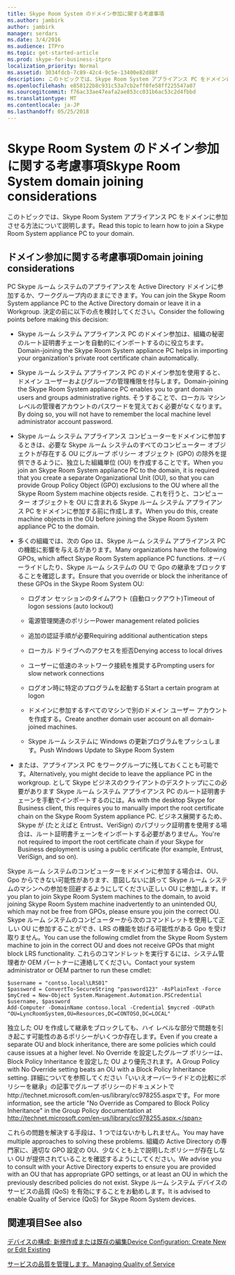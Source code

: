 ```yaml
---
title: Skype Room System のドメイン参加に関する考慮事項
ms.author: jambirk
author: jambirk
manager: serdars
ms.date: 3/4/2016
ms.audience: ITPro
ms.topic: get-started-article
ms.prod: skype-for-business-itpro
localization_priority: Normal
ms.assetid: 3034fdcb-7c89-42c4-9c5e-13400e82d88f
description: このトピックでは、Skype Room System アプライアンス PC をドメインに参加させる方法について説明します。
ms.openlocfilehash: e858122b8c931c53a7cb2eff0fe58ff225547a07
ms.sourcegitcommit: f76ac33ae47eafa2ae853cc031b6ac53c2d4fbbd
ms.translationtype: MT
ms.contentlocale: ja-JP
ms.lasthandoff: 05/25/2018
---
```

# <a name="skype-room-system-domain-joining-considerations"></a><span data-ttu-id="f1a2f-103">Skype Room System のドメイン参加に関する考慮事項</span><span class="sxs-lookup"><span data-stu-id="f1a2f-103">Skype Room System domain joining considerations</span></span>
 
<span data-ttu-id="f1a2f-104">このトピックでは、Skype Room System アプライアンス PC をドメインに参加させる方法について説明します。</span><span class="sxs-lookup"><span data-stu-id="f1a2f-104">Read this topic to learn how to join a Skype Room System appliance PC to your domain.</span></span>
  
## <a name="domain-joining-considerations"></a><span data-ttu-id="f1a2f-105">ドメイン参加に関する考慮事項</span><span class="sxs-lookup"><span data-stu-id="f1a2f-105">Domain joining considerations</span></span>

<span data-ttu-id="f1a2f-106">PC Skype ルーム システムのアプライアンスを Active Directory ドメインに参加するか、ワークグループ内のままにできます。</span><span class="sxs-lookup"><span data-stu-id="f1a2f-106">You can join the Skype Room System appliance PC to the Active Directory domain or leave it in a Workgroup.</span></span> <span data-ttu-id="f1a2f-107">決定の前に以下の点を検討してください。</span><span class="sxs-lookup"><span data-stu-id="f1a2f-107">Consider the following points before making this decision:</span></span>
  
- <span data-ttu-id="f1a2f-108">Skype ルーム システム アプライアンス PC のドメイン参加は、組織の秘密のルート証明書チェーンを自動的にインポートするのに役立ちます。</span><span class="sxs-lookup"><span data-stu-id="f1a2f-108">Domain-joining the Skype Room System appliance PC helps in importing your organization's private root certificate chain automatically.</span></span>
    
- <span data-ttu-id="f1a2f-109">Skype ルーム システム アプライアンス PC のドメイン参加を使用すると、ドメイン ユーザーおよびグループの管理権限を付与します。</span><span class="sxs-lookup"><span data-stu-id="f1a2f-109">Domain-joining the Skype Room System appliance PC enables you to grant domain users and groups administrative rights.</span></span> <span data-ttu-id="f1a2f-110">そうすることで、ローカル マシン レベルの管理者アカウントのパスワードを覚えておく必要がなくなります。</span><span class="sxs-lookup"><span data-stu-id="f1a2f-110">By doing so, you will not have to remember the local machine level administrator account password.</span></span>
    
- <span data-ttu-id="f1a2f-111">Skype ルーム システム アプライアンス コンピューターをドメインに参加するときは、必要な Skype ルーム システムのすべてのコンピューター オブジェクトが存在する OU にグループ ポリシー オブジェクト (GPO) の除外を提供できるように、独立した組織単位 (OU) を作成することです。</span><span class="sxs-lookup"><span data-stu-id="f1a2f-111">When you join an Skype Room System appliance PC to the domain, it is required that you create a separate Organizational Unit (OU), so that you can provide Group Policy Object (GPO) exclusions to the OU where all the Skype Room System machine objects reside.</span></span> <span data-ttu-id="f1a2f-112">これを行うと、コンピューター オブジェクトを OU に含まれる Skype ルーム システム アプライアンス PC をドメインに参加する前に作成します。</span><span class="sxs-lookup"><span data-stu-id="f1a2f-112">When you do this, create machine objects in the OU before joining the Skype Room System appliance PC to the domain.</span></span>
    
- <span data-ttu-id="f1a2f-113">多くの組織では、次の Gpo は、Skype ルーム システム アプライアンス PC の機能に影響を与えるがあります。</span><span class="sxs-lookup"><span data-stu-id="f1a2f-113">Many organizations have the following GPOs, which affect Skype Room System appliance PC functions.</span></span> <span data-ttu-id="f1a2f-114">オーバーライドしたり、Skype ルーム システムの OU で Gpo の継承をブロックすることを確認します。</span><span class="sxs-lookup"><span data-stu-id="f1a2f-114">Ensure that you override or block the inheritance of these GPOs in the Skype Room System OU:</span></span> 
    
  - <span data-ttu-id="f1a2f-115">ログオン セッションのタイムアウト (自動ロックアウト)</span><span class="sxs-lookup"><span data-stu-id="f1a2f-115">Timeout of logon sessions (auto lockout)</span></span>
    
  - <span data-ttu-id="f1a2f-116">電源管理関連のポリシー</span><span class="sxs-lookup"><span data-stu-id="f1a2f-116">Power management related policies</span></span>
    
  - <span data-ttu-id="f1a2f-117">追加の認証手順が必要</span><span class="sxs-lookup"><span data-stu-id="f1a2f-117">Requiring additional authentication steps</span></span>
    
  - <span data-ttu-id="f1a2f-118">ローカル ドライブへのアクセスを拒否</span><span class="sxs-lookup"><span data-stu-id="f1a2f-118">Denying access to local drives</span></span>
    
  - <span data-ttu-id="f1a2f-119">ユーザーに低速のネットワーク接続を推奨する</span><span class="sxs-lookup"><span data-stu-id="f1a2f-119">Prompting users for slow network connections</span></span>
    
  - <span data-ttu-id="f1a2f-120">ログオン時に特定のプログラムを起動する</span><span class="sxs-lookup"><span data-stu-id="f1a2f-120">Start a certain program at logon</span></span>
    
  - <span data-ttu-id="f1a2f-121">ドメインに参加するすべてのマシンで別のドメイン ユーザー アカウントを作成する。</span><span class="sxs-lookup"><span data-stu-id="f1a2f-121">Create another domain user account on all domain-joined machines.</span></span>
    
  - <span data-ttu-id="f1a2f-122">Skype ルーム システムに Windows の更新プログラムをプッシュします。</span><span class="sxs-lookup"><span data-stu-id="f1a2f-122">Push Windows Update to Skype Room System</span></span>
    
- <span data-ttu-id="f1a2f-123">または、アプライアンス PC をワークグループに残しておくことも可能です。</span><span class="sxs-lookup"><span data-stu-id="f1a2f-123">Alternatively, you might decide to leave the appliance PC in the workgroup.</span></span> <span data-ttu-id="f1a2f-124">として Skype ビジネスのクライアントのデスクトップにこの必要があります Skype ルーム システム アプライアンス PC のルート証明書チェーンを手動でインポートするのには。</span><span class="sxs-lookup"><span data-stu-id="f1a2f-124">As with the desktop Skype for Business client, this requires you to manually import the root certificate chain on the Skype Room System appliance PC.</span></span> <span data-ttu-id="f1a2f-125">ビジネス展開するため、Skype が (たとえばと Entrust、VeriSign) のパブリック証明書を使用する場合は、ルート証明書チェーンをインポートする必要がありません。</span><span class="sxs-lookup"><span data-stu-id="f1a2f-125">You're not required to import the root certificate chain if your Skype for Business deployment is using a public certificate (for example, Entrust, VeriSign, and so on).</span></span> 
    
<span data-ttu-id="f1a2f-126">Skype ルーム システムのコンピューターをドメインに参加する場合は、OU、Gpo からできない可能性があります、意図しないに誤って Skype ルーム システムのマシンへの参加を回避するようにしてください正しい OU に参加します。</span><span class="sxs-lookup"><span data-stu-id="f1a2f-126">If you plan to join Skype Room System machines to the domain, to avoid joining Skype Room System machine inadvertently to an unintended OU, which may not be free from GPOs, please ensure you join the correct OU.</span></span> <span data-ttu-id="f1a2f-127">Skype ルーム システムのコンピューターから次のコマンドレットを使用して正しい OU に参加することができ、LRS の機能を妨げる可能性がある Gpo を受け取りません。</span><span class="sxs-lookup"><span data-stu-id="f1a2f-127">You can use the following cmdlet from the Skype Room System machine to join in the correct OU and does not receive GPOs that might block LRS functionality.</span></span> <span data-ttu-id="f1a2f-128">これらのコマンドレットを実行するには、システム管理者か OEM パートナーに連絡してください。</span><span class="sxs-lookup"><span data-stu-id="f1a2f-128">Contact your system administrator or OEM partner to run these cmdlet:</span></span>
  
```
$username = "contso.local\LRS01"
$password = ConvertTo-SecureString "password123" -AsPlainText -Force
$myCred = New-Object System.Management.Automation.PSCredential $username, $password
Add-Computer -DomainName contoso.local -Credential $mycred -OUPath "OU=LyncRoomSystem,OU=Resources,DC=CONTOSO,DC=LOCAL"

```

<span data-ttu-id="f1a2f-129">独立した OU を作成して継承をブロックしても、ハイ レベルな部分で問題を引き起こす可能性のあるポリシーがいくつか存在します。</span><span class="sxs-lookup"><span data-stu-id="f1a2f-129">Even if you create a separate OU and block inheritance, there are some policies which could cause issues at a higher level.</span></span> <span data-ttu-id="f1a2f-130">No Override を設定したグループ ポリシーは、Block Policy Inheritance を設定した OU より優先されます。</span><span class="sxs-lookup"><span data-stu-id="f1a2f-130">A Group Policy with No Override setting beats an OU with a Block Policy Inheritance setting.</span></span> <span data-ttu-id="f1a2f-131">詳細についてを参照してください「いいえオーバーライドとの比較にポリシーを継承」の記事でグループ ポリシーのドキュメントでhttp://technet.microsoft.com/en-us/library/cc978255.aspxです。</span><span class="sxs-lookup"><span data-stu-id="f1a2f-131">For more information, see the article "No Override as Compared to Block Policy Inheritance" in the Group Policy documentation at http://technet.microsoft.com/en-us/library/cc978255.aspx.</span></span>
  
<span data-ttu-id="f1a2f-132">これらの問題を解決する手段は、1 つではないかもしれません。</span><span class="sxs-lookup"><span data-stu-id="f1a2f-132">You may have multiple approaches to solving these problems.</span></span> <span data-ttu-id="f1a2f-133">組織の Active Directory の専門家に、適切な GPO 設定の OU、少なくとも上で説明したポリシーが存在しない OU が提供されていることを確認するようにしてください。</span><span class="sxs-lookup"><span data-stu-id="f1a2f-133">We advise you to consult with your Active Directory experts to ensure you are provided with an OU that has appropriate GPO settings, or at least an OU in which the previously described policies do not exist.</span></span> <span data-ttu-id="f1a2f-134">Skype ルーム システム デバイスのサービスの品質 (QoS) を有効にすることをお勧めします。</span><span class="sxs-lookup"><span data-stu-id="f1a2f-134">It is advised to enable Quality of Service (QoS) for Skype Room System devices.</span></span>

## <a name="see-also"></a><span data-ttu-id="f1a2f-135">関連項目</span><span class="sxs-lookup"><span data-stu-id="f1a2f-135">See also</span></span>

#### 
  
[<span data-ttu-id="f1a2f-136">デバイスの構成: 新規作成または既存の編集</span><span class="sxs-lookup"><span data-stu-id="f1a2f-136">Device Configuration: Create New or Edit Existing</span></span>](../../help-topics/help-lscp/device-configuration-create-new-or-edit-existing.md)

[<span data-ttu-id="f1a2f-137">サービスの品質を管理します。</span><span class="sxs-lookup"><span data-stu-id="f1a2f-137">Managing Quality of Service</span></span>](../../plan-your-deployment/network-requirements/network-requirements.md#managing-quality-of-service)
